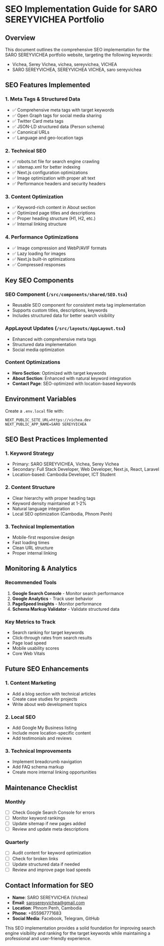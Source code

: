 # SEO Implementation Guide for SARO SEREYVICHEA Portfolio

## Overview

This document outlines the comprehensive SEO implementation for the SARO SEREYVICHEA portfolio website, targeting the following keywords:

- Vichea, Serey Vichea, vichea, sereyvichea, VICHEA
- SARO SEREYVICHEA, SEREYVICHEA VICHEA, saro sereyvichea

## SEO Features Implemented

### 1. Meta Tags & Structured Data

- ✅ Comprehensive meta tags with target keywords
- ✅ Open Graph tags for social media sharing
- ✅ Twitter Card meta tags
- ✅ JSON-LD structured data (Person schema)
- ✅ Canonical URLs
- ✅ Language and geo-location tags

### 2. Technical SEO

- ✅ robots.txt file for search engine crawling
- ✅ sitemap.xml for better indexing
- ✅ Next.js configuration optimizations
- ✅ Image optimization with proper alt text
- ✅ Performance headers and security headers

### 3. Content Optimization

- ✅ Keyword-rich content in About section
- ✅ Optimized page titles and descriptions
- ✅ Proper heading structure (H1, H2, etc.)
- ✅ Internal linking structure

### 4. Performance Optimizations

- ✅ Image compression and WebP/AVIF formats
- ✅ Lazy loading for images
- ✅ Next.js built-in optimizations
- ✅ Compressed responses

## Key SEO Components

### SEO Component (`/src/components/shared/SEO.tsx`)

- Reusable SEO component for consistent meta tag implementation
- Supports custom titles, descriptions, keywords
- Includes structured data for better search visibility

### AppLayout Updates (`/src/layouts/AppLayout.tsx`)

- Enhanced with comprehensive meta tags
- Structured data implementation
- Social media optimization

### Content Optimizations

- **Hero Section**: Optimized with target keywords
- **About Section**: Enhanced with natural keyword integration
- **Contact Page**: SEO-optimized with location-based keywords

## Environment Variables

Create a `.env.local` file with:

```
NEXT_PUBLIC_SITE_URL=https://vichea.dev
NEXT_PUBLIC_APP_NAME=SARO SEREYVICHEA
```

## SEO Best Practices Implemented

### 1. Keyword Strategy

- Primary: SARO SEREYVICHEA, Vichea, Serey Vichea
- Secondary: Full Stack Developer, Web Developer, Next.js, React, Laravel
- Location-based: Cambodia Developer, ICT Student

### 2. Content Structure

- Clear hierarchy with proper heading tags
- Keyword density maintained at 1-2%
- Natural language integration
- Local SEO optimization (Cambodia, Phnom Penh)

### 3. Technical Implementation

- Mobile-first responsive design
- Fast loading times
- Clean URL structure
- Proper internal linking

## Monitoring & Analytics

### Recommended Tools

1. **Google Search Console** - Monitor search performance
2. **Google Analytics** - Track user behavior
3. **PageSpeed Insights** - Monitor performance
4. **Schema Markup Validator** - Validate structured data

### Key Metrics to Track

- Search ranking for target keywords
- Click-through rates from search results
- Page load speed
- Mobile usability scores
- Core Web Vitals

## Future SEO Enhancements

### 1. Content Marketing

- Add a blog section with technical articles
- Create case studies for projects
- Write about web development topics

### 2. Local SEO

- Add Google My Business listing
- Include more location-specific content
- Add testimonials and reviews

### 3. Technical Improvements

- Implement breadcrumb navigation
- Add FAQ schema markup
- Create more internal linking opportunities

## Maintenance Checklist

### Monthly

- [ ] Check Google Search Console for errors
- [ ] Monitor keyword rankings
- [ ] Update sitemap if new pages added
- [ ] Review and update meta descriptions

### Quarterly

- [ ] Audit content for keyword optimization
- [ ] Check for broken links
- [ ] Update structured data if needed
- [ ] Review and improve page load speeds

## Contact Information for SEO

- **Name**: SARO SEREYVICHEA (Vichea)
- **Email**: sarosereyvichea@gmail.com
- **Location**: Phnom Penh, Cambodia
- **Phone**: +855967771683
- **Social Media**: Facebook, Telegram, GitHub

This SEO implementation provides a solid foundation for improving search engine visibility and ranking for the target keywords while maintaining a professional and user-friendly experience.
